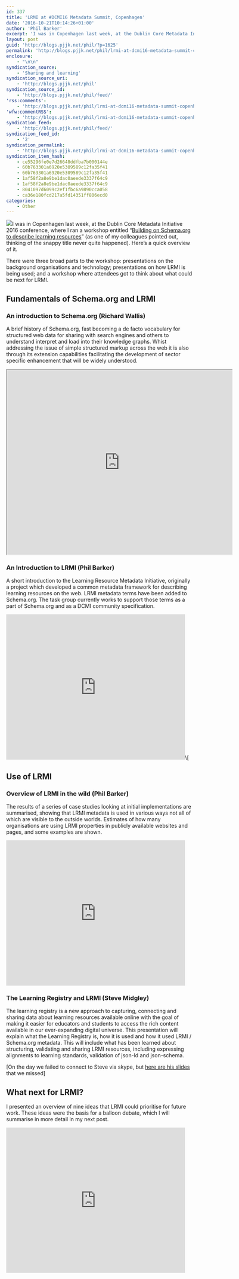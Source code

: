 ```yaml
---
id: 337
title: 'LRMI at #DCMI16 Metadata Summit, Copenhagen'
date: '2016-10-21T10:14:26+01:00'
author: 'Phil Barker'
excerpt: 'I was in Copenhagen last week, at the Dublin Core Metadata Initiative&nbsp;2016 conference, where I ran a workshop entitled &ldquo;Building on Schema.org to describe learning resources&rdquo; (as one of my colleagues pointed out, thinking of&nbsp;the snappy title never quite happened). Here&rsquo;s a quick overview of it. There were three broad parts to the workshop: presentations &hellip; <a href="http://blogs.pjjk.net/phil/lrmi-at-dcmi16-metadata-summit-copenhagen/">Continue reading <span>LRMI at #DCMI16 Metadata Summit, Copenhagen</span> <span>&rarr;</span></a>'
layout: post
guid: 'http://blogs.pjjk.net/phil/?p=1625'
permalink: 'http://blogs.pjjk.net/phil/lrmi-at-dcmi16-metadata-summit-copenhagen/'
enclosure:
    - "\n\n"
syndication_source:
    - 'Sharing and learning'
syndication_source_uri:
    - 'http://blogs.pjjk.net/phil'
syndication_source_id:
    - 'http://blogs.pjjk.net/phil/feed/'
'rss:comments':
    - 'http://blogs.pjjk.net/phil/lrmi-at-dcmi16-metadata-summit-copenhagen/#respond'
'wfw:commentRSS':
    - 'http://blogs.pjjk.net/phil/lrmi-at-dcmi16-metadata-summit-copenhagen/feed/'
syndication_feed:
    - 'http://blogs.pjjk.net/phil/feed/'
syndication_feed_id:
    - '2'
syndication_permalink:
    - 'http://blogs.pjjk.net/phil/lrmi-at-dcmi16-metadata-summit-copenhagen/'
syndication_item_hash:
    - ce55296fe0e7d26648ddfba7b000144e
    - 60b763301a6920e5309589c12fa35f41
    - 60b763301a6920e5309589c12fa35f41
    - 1af58f2a8e9be1dac0aeede3337f64c9
    - 1af58f2a8e9be1dac0aeede3337f64c9
    - 8041097d6099c2ef1fbc6a9890cca058
    - ca36e180fcd217a5fd14351ff806ecd0
categories:
    - Other
---
```


[![](http://dcevents.dublincore.org/public/dc-images-16/2016-logo2.png)](http://dcevents.dublincore.org/index.php/IntConf/dc-2016/schedConf/)I was in Copenhagen last week, at the Dublin Core Metadata Initiative 2016 conference, where I ran a workshop entitled “[Building on Schema.org to describe learning resources](http://dcevents.dublincore.org/IntConf/index/pages/view/specSession#lrmi)” (as one of my colleagues pointed out, thinking of the snappy title never quite happened). Here’s a quick overview of it.

There were three broad parts to the workshop: presentations on the background organisations and technology; presentations on how LRMI is being used; and a workshop where attendees got to think about what could be next for LRMI.

## Fundamentals of Schema.org and LRMI

### An introduction to Schema.org (Richard Wallis)

A brief history of Schema.org, fast becoming a de facto vocabulary for structured web data for sharing with search engines and others to understand interpret and load into their knowledge graphs. Whist addressing the issue of simple structured markup across the web it is also through its extension capabilities facilitating the development of sector specific enhancement that will be widely understood.

<iframe allowfullscreen="" height="495" mozallowfullscreen="" src="https://www.slideshare.net/slideshow/embed_code/67180456" webkitallowfullscreen="" width="604"></iframe>

### An Introduction to LRMI (Phil Barker)

<span style="font-weight: 400;">A short introduction to the Learning Resource Metadata Initiative, originally a project which developed a common metadata framework for describing learning resources on the web. LRMI metadata terms have been added to Schema.org. The task group currently works to support those terms as a part of Schema.org and as a DCMI community specification.</span>

<iframe allowfullscreen="allowfullscreen" frameborder="0" height="389" src="https://docs.google.com/presentation/d/1R-zc7DFysmddjZfeu8FhC9-Sv8oWsC-tjrdzT147Htw/embed?start=false&loop=false&delayms=60000" width="480"></iframe>\[

## Use of LRMI

### Overview of LRMI in the wild (Phil Barker)

The results of a series of case studies looking at initial implementations are summarised, showing that LRMI metadata is used in various ways not all of which are visible to the outside worlds. Estimates of how many organisations are using LRMI properties in publicly available websites and pages, and some examples are shown.

<iframe allowfullscreen="allowfullscreen" frameborder="0" height="389" src="https://docs.google.com/presentation/d/1SnFKo-wUs4BUPoR2H-LUIxVNLSl8WNFj2KbmrFSBzxQ/embed?start=false&loop=false&delayms=60000" width="480"></iframe>

### The Learning Registry and LRMI (Steve Midgley)

The learning registry is a new approach to capturing, connecting and sharing data about learning resources available online with the goal of making it easier for educators and students to access the rich content available in our ever-expanding digital universe. This presentation will explain what the Learning Registry is, how it is used and how it used LRMI / Schema.org metadata. This will include what has been learned about structuring, validating and sharing LRMI resources, including expressing alignments to learning standards, validation of json-ld and json-schema.

\[On the day we failed to connect to Steve via skype, but [here are his slides](https://docs.google.com/presentation/d/1Sq2hgUPaDESrbEERMXVCpJCTveO0-VP33g7l4NUMRnE/edit#slide=id.p) that we missed\]

## What next for LRMI?

I presented an overview of nine ideas that LRMI could prioritise for future work. These ideas were the basis for a balloon debate, which I will summarise in more detail in my next post.  
<iframe allowfullscreen="allowfullscreen" frameborder="0" height="389" src="https://docs.google.com/presentation/d/1yG0VDl287oAp_HaPFJbtP9UfftU4wgj1RB70UJlw_tQ/embed?start=false&loop=false&delayms=60000" width="480"></iframe>